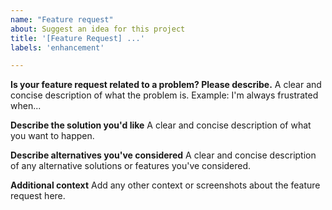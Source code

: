 ```yaml
---
name: "Feature request"
about: Suggest an idea for this project
title: '[Feature Request] ...'
labels: 'enhancement'

---
```


**Is your feature request related to a problem? Please describe.**
A clear and concise description of what the problem is.
Example: I'm always frustrated when...

**Describe the solution you'd like**
A clear and concise description of what you want to happen.

**Describe alternatives you've considered**
A clear and concise description of any alternative solutions or features you've
considered.

**Additional context**
Add any other context or screenshots about the feature request here.
